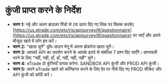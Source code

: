 # **कुंजी प्राप्त करने के निर्देश**
- **चरण 1:** नई और अलग ब्राउज़र विंडो से (या ऊपर दिए गए लिंक पर क्लिक करके) [https://us.etrade.com/etx/ris/apisurvey/#/questionnaire](https://us.etrade.com/etx/ris/apisurvey/#/questionnaire) पर जाएँ और अपने मौजूदा खाते में लॉग इन करें।
- **चरण 2:** "खाता चुनें" ड्रॉप-डाउन मेनू में अपना ब्रोकरेज खाता चुनें।
- **चरण 3:** आपको API का उपयोग करने के आपके इरादे से संबंधित 7 प्रश्न दिए जाएँगे। प्रश्नावली भरने के लिए "नहीं, नहीं, हाँ, हाँ, नहीं, नहीं, नहीं" चुनें।
- **चरण 4:** eTrade दो कुंजियाँ उत्पन्न करेगा: SANDBOX API कुंजी और PROD API कुंजी।
- **चरण 5:** अपने eTrade खाते को कॉन्फ़िगर करने के लिए ऐप पर नीचे दिए गए PROD सीक्रेट और API कुंजी को कॉपी करें।

